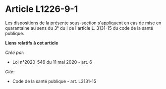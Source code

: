 # Article L1226-9-1

Les dispositions de la présente sous-section s'appliquent en cas de mise en quarantaine au sens du 3° du I de l'article L.
3131-15 du code de la santé publique.

**Liens relatifs à cet article**

_Créé par_:

  - Loi n°2020-546 du 11 mai 2020 - art. 6

_Cite_:

  - Code de la santé publique - art. L3131-15
